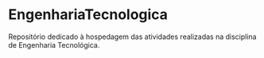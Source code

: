 # EngenhariaTecnologica
Repositório dedicado à hospedagem das atividades realizadas na disciplina de Engenharia Tecnológica.
